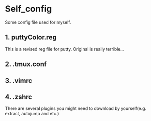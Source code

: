# Self_config
Some config file used for myself.

## 1. puttyColor.reg  
This is a revised reg file for putty. Original is really terrible...

## 2. .tmux.conf

## 3. .vimrc

## 4. .zshrc
There are several plugins you might need to download by yourself(e.g. extract, autojump and etc.)
